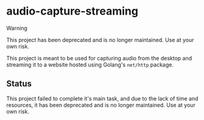 # audio-capture-streaming

> [!WARNING]
> This project has been deprecated and is no longer maintained. Use at your own risk.

This project is meant to be used for capturing audio from the desktop and streaming it to a website hosted using Golang's `net/http` package.

## Status
This project failed to complete it's main task, and due to the lack of time and resources, it has been deprecated and is no longer maintained. Use at your own risk.
